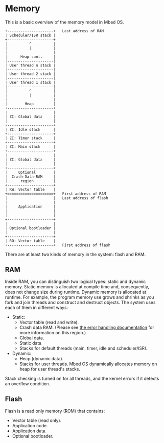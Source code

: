 # Memory

This is a basic overview of the memory model in Mbed OS.

```
+---------------------+   Last address of RAM
| Scheduler/ISR stack |
+---------------------+
|          ^          |
|          |          |
|                     |
|      Heap cont.     |
|---------------------|
| User thread n stack |
|---------------------|
| User thread 2 stack |
|---------------------|
| User thread 1 stack |
|---------------------|
|          ^          |
|          |          |
|                     |
|        Heap         |
+---------------------+
|                     |
| ZI: Global data     |
|                     |
+---------------------+
| ZI: Idle stack      |
+---------------------+
| ZI: Timer stack     |
+---------------------+
| ZI: Main stack      |
+---------------------+
|                     |
| ZI: Global data     |
|                     |
+---------------------+
|     Optional        |
|  Crash-Data-RAM     |
|      region         |
+---------------------+
| RW: Vector table    |
+=====================+   First address of RAM
|                     |   Last address of flash
|                     |
|     Application     |
|                     |
|                     |
+---------------------+
|                     |
| Optional bootloader |
|                     |
+---------------------+
| RO: Vector table    |
+---------------------+   First address of flash

```

There are at least two kinds of memory in the system: flash and RAM.

## RAM

Inside RAM, you can distinguish two logical types: static and dynamic memory. Static memory is allocated at compile time and, consequently, does not change size during runtime. Dynamic memory is allocated at runtime. For example, the program memory use grows and shrinks as you fork and join threads and construct and destruct objects. The system uses each of them in different ways:

- Static:
    - Vector table (read and write).
    - Crash data RAM. (Please see [the error handling documentation](../apis/error-handling.html) for more information on this region.)
    - Global data.
    - Static data.
    - Stacks for default threads (main, timer, idle and scheduler/ISR).
- Dynamic:
    - Heap (dynamic data).
    - Stacks for user threads. Mbed OS dynamically allocates memory on heap for user thread's stacks.

Stack checking is turned on for all threads, and the kernel errors if it detects an overflow condition.

## Flash

Flash is a read only memory (ROM) that contains:

- Vector table (read only).
- Application code.
- Application data.
- Optional bootloader.
